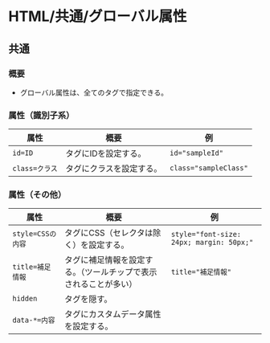 # HTML/共通/グローバル属性

## 共通

### 概要

- グローバル属性は、全てのタグで指定できる。

### 属性（識別子系）

| 属性           | 概要                     | 例                    |
| -------------- | ------------------------ | --------------------- |
| `id=ID`        | タグにIDを設定する。     | `id="sampleId"`       |
| `class=クラス` | タグにクラスを設定する。 | `class="sampleClass"` |

### 属性（その他）

| 属性              | 概要                                                         | 例                                       |
| ----------------- | ------------------------------------------------------------ | ---------------------------------------- |
| `style=CSSの内容` | タグにCSS（セレクタは除く）を設定する。                      | `style="font-size: 24px; margin: 50px;"` |
| `title=補足情報`  | タグに補足情報を設定する。（ツールチップで表示されることが多い） | `title="補足情報"`                       |
| `hidden`          | タグを隠す。                                                 |                                          |
| `data-*=内容`     | タグにカスタムデータ属性を設定する。                         |                                          |

